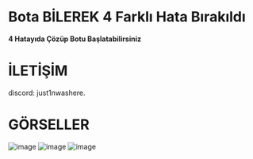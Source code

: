 # Bota BİLEREK 4 Farklı Hata Bırakıldı
**4 Hatayıda Çözüp Botu Başlatabilirsiniz**
#
#

# İLETİŞİM
discord: just1nwashere.

# GÖRSELLER
![image](https://github.com/user-attachments/assets/4ce9050b-eb93-43ca-841b-0554e3a4a994)
![image](https://github.com/user-attachments/assets/f54fb1b5-cd28-4ab9-a6a1-daba5ea5f9b3)
![image](https://github.com/user-attachments/assets/e1d182f3-4dd2-4942-96af-6e26d17f27d9)
